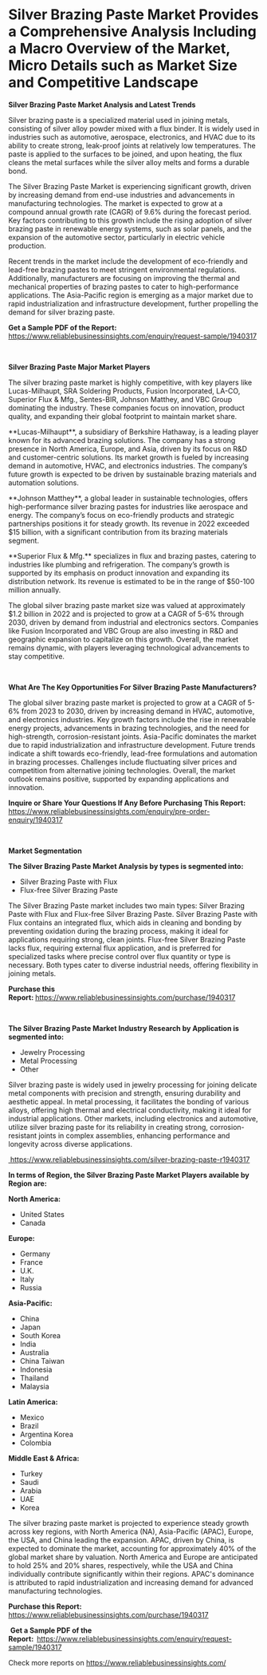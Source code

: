 <p><h1>Silver Brazing Paste Market Provides a Comprehensive Analysis Including a Macro Overview of the Market, Micro Details such as Market Size and Competitive Landscape</h1></p><p><strong>Silver Brazing Paste Market Analysis and Latest Trends</strong></p>
<p><p>Silver brazing paste is a specialized material used in joining metals, consisting of silver alloy powder mixed with a flux binder. It is widely used in industries such as automotive, aerospace, electronics, and HVAC due to its ability to create strong, leak-proof joints at relatively low temperatures. The paste is applied to the surfaces to be joined, and upon heating, the flux cleans the metal surfaces while the silver alloy melts and forms a durable bond.</p><p>The Silver Brazing Paste Market is experiencing significant growth, driven by increasing demand from end-use industries and advancements in manufacturing technologies. The market is expected to grow at a compound annual growth rate (CAGR) of 9.6% during the forecast period. Key factors contributing to this growth include the rising adoption of silver brazing paste in renewable energy systems, such as solar panels, and the expansion of the automotive sector, particularly in electric vehicle production.</p><p>Recent trends in the market include the development of eco-friendly and lead-free brazing pastes to meet stringent environmental regulations. Additionally, manufacturers are focusing on improving the thermal and mechanical properties of brazing pastes to cater to high-performance applications. The Asia-Pacific region is emerging as a major market due to rapid industrialization and infrastructure development, further propelling the demand for silver brazing paste.</p></p>
<p><strong>Get a Sample PDF of the Report:&nbsp;</strong> <a href="https://www.reliablebusinessinsights.com/enquiry/request-sample/1940317?utm_campaign=1674&utm_medium=2&utm_source=Github&utm_content=ia&utm_term=26012025&utm_id=silver-brazing-paste">https://www.reliablebusinessinsights.com/enquiry/request-sample/1940317</a></p>
<p>&nbsp;</p>
<p><strong>Silver Brazing Paste Major Market Players</strong></p>
<p><p>The silver brazing paste market is highly competitive, with key players like Lucas-Milhaupt, SRA Soldering Products, Fusion Incorporated, LA-CO, Superior Flux & Mfg., Sentes-BIR, Johnson Matthey, and VBC Group dominating the industry. These companies focus on innovation, product quality, and expanding their global footprint to maintain market share.</p><p>**Lucas-Milhaupt**, a subsidiary of Berkshire Hathaway, is a leading player known for its advanced brazing solutions. The company has a strong presence in North America, Europe, and Asia, driven by its focus on R&D and customer-centric solutions. Its market growth is fueled by increasing demand in automotive, HVAC, and electronics industries. The company’s future growth is expected to be driven by sustainable brazing materials and automation solutions.</p><p>**Johnson Matthey**, a global leader in sustainable technologies, offers high-performance silver brazing pastes for industries like aerospace and energy. The company’s focus on eco-friendly products and strategic partnerships positions it for steady growth. Its revenue in 2022 exceeded $15 billion, with a significant contribution from its brazing materials segment.</p><p>**Superior Flux & Mfg.** specializes in flux and brazing pastes, catering to industries like plumbing and refrigeration. The company’s growth is supported by its emphasis on product innovation and expanding its distribution network. Its revenue is estimated to be in the range of $50-100 million annually.</p><p>The global silver brazing paste market size was valued at approximately $1.2 billion in 2022 and is projected to grow at a CAGR of 5-6% through 2030, driven by demand from industrial and electronics sectors. Companies like Fusion Incorporated and VBC Group are also investing in R&D and geographic expansion to capitalize on this growth. Overall, the market remains dynamic, with players leveraging technological advancements to stay competitive.</p></p>
<p>&nbsp;</p>
<p><strong>What Are The Key Opportunities For Silver Brazing Paste Manufacturers?</strong></p>
<p><p>The global silver brazing paste market is projected to grow at a CAGR of 5-6% from 2023 to 2030, driven by increasing demand in HVAC, automotive, and electronics industries. Key growth factors include the rise in renewable energy projects, advancements in brazing technologies, and the need for high-strength, corrosion-resistant joints. Asia-Pacific dominates the market due to rapid industrialization and infrastructure development. Future trends indicate a shift towards eco-friendly, lead-free formulations and automation in brazing processes. Challenges include fluctuating silver prices and competition from alternative joining technologies. Overall, the market outlook remains positive, supported by expanding applications and innovation.</p></p>
<p><strong>Inquire or Share Your Questions If Any Before Purchasing This Report:</strong> <a href="https://www.reliablebusinessinsights.com/enquiry/pre-order-enquiry/1940317?utm_campaign=1674&utm_medium=2&utm_source=Github&utm_content=ia&utm_term=26012025&utm_id=silver-brazing-paste">https://www.reliablebusinessinsights.com/enquiry/pre-order-enquiry/1940317</a></p>
<p>&nbsp;</p>
<p><strong>Market Segmentation</strong></p>
<p><strong>The Silver Brazing Paste Market Analysis by types is segmented into:</strong></p>
<p><ul><li>Silver Brazing Paste with Flux</li><li>Flux-free Silver Brazing Paste</li></ul></p>
<p><p>The Silver Brazing Paste market includes two main types: Silver Brazing Paste with Flux and Flux-free Silver Brazing Paste. Silver Brazing Paste with Flux contains an integrated flux, which aids in cleaning and bonding by preventing oxidation during the brazing process, making it ideal for applications requiring strong, clean joints. Flux-free Silver Brazing Paste lacks flux, requiring external flux application, and is preferred for specialized tasks where precise control over flux quantity or type is necessary. Both types cater to diverse industrial needs, offering flexibility in joining metals.</p></p>
<p><strong>Purchase this Report:&nbsp;</strong><a href="https://www.reliablebusinessinsights.com/purchase/1940317?utm_campaign=1674&utm_medium=2&utm_source=Github&utm_content=ia&utm_term=26012025&utm_id=silver-brazing-paste">https://www.reliablebusinessinsights.com/purchase/1940317</a></p>
<p>&nbsp;</p>
<p><strong>The Silver Brazing Paste Market Industry Research by Application is segmented into:</strong></p>
<p><ul><li>Jewelry Processing</li><li>Metal Processing</li><li>Other</li></ul></p>
<p><p>Silver brazing paste is widely used in jewelry processing for joining delicate metal components with precision and strength, ensuring durability and aesthetic appeal. In metal processing, it facilitates the bonding of various alloys, offering high thermal and electrical conductivity, making it ideal for industrial applications. Other markets, including electronics and automotive, utilize silver brazing paste for its reliability in creating strong, corrosion-resistant joints in complex assemblies, enhancing performance and longevity across diverse applications.</p></p>
<p><a href="https://www.reliablebusinessinsights.com/silver-brazing-paste-r1940317?utm_campaign=1674&utm_medium=2&utm_source=Github&utm_content=ia&utm_term=26012025&utm_id=silver-brazing-paste">&nbsp;https://www.reliablebusinessinsights.com/silver-brazing-paste-r1940317</a></p>
<p><strong>In terms of Region, the Silver Brazing Paste Market Players available by Region are:</strong></p>
<p>
    <p> <strong> North America: </strong>
        <ul>
            <li>United States</li>
            <li>Canada</li>
        </ul>
        </p> 
    <p> <strong> Europe: </strong>
        <ul>
            <li>Germany</li>
            <li>France</li>
            <li>U.K.</li>
            <li>Italy</li>
            <li>Russia</li>
        </ul>
        </p> 
    <p> <strong> Asia-Pacific: </strong>
        <ul>
            <li>China</li>
            <li>Japan</li>
            <li>South Korea</li>
            <li>India</li>
            <li>Australia</li>
            <li>China Taiwan</li>
            <li>Indonesia</li>
            <li>Thailand</li>
            <li>Malaysia</li>
        </ul>
        </p> 
    <p> <strong> Latin America: </strong>
        <ul>
            <li>Mexico</li>
            <li>Brazil</li>
            <li>Argentina Korea</li>
            <li>Colombia</li>
        </ul>
        </p> 
    <p> <strong> Middle East & Africa: </strong>
        <ul>
            <li>Turkey</li>
            <li>Saudi</li>
            <li>Arabia</li>
            <li>UAE</li>
            <li>Korea</li>
        </ul>
    </p>
    </p>
<p><p>The silver brazing paste market is projected to experience steady growth across key regions, with North America (NA), Asia-Pacific (APAC), Europe, the USA, and China leading the expansion. APAC, driven by China, is expected to dominate the market, accounting for approximately 40% of the global market share by valuation. North America and Europe are anticipated to hold 25% and 20% shares, respectively, while the USA and China individually contribute significantly within their regions. APAC's dominance is attributed to rapid industrialization and increasing demand for advanced manufacturing technologies.</p></p>
<p><strong>Purchase this Report: </strong><a href="https://www.reliablebusinessinsights.com/purchase/1940317?utm_campaign=1674&utm_medium=2&utm_source=Github&utm_content=ia&utm_term=26012025&utm_id=silver-brazing-paste">https://www.reliablebusinessinsights.com/purchase/1940317</a></p>
<p>&nbsp;<strong>Get a Sample PDF of the Report:&nbsp;&nbsp;</strong><a href="https://www.reliablebusinessinsights.com/enquiry/request-sample/1940317?utm_campaign=1674&utm_medium=2&utm_source=Github&utm_content=ia&utm_term=26012025&utm_id=silver-brazing-paste">https://www.reliablebusinessinsights.com/enquiry/request-sample/1940317</a></p>
<p><strong></strong></p>
<p>Check more reports on <a href="https://www.reliablebusinessinsights.com/?utm_campaign=1674&utm_medium=2&utm_source=Github&utm_content=ia&utm_term=26012025&utm_id=silver-brazing-paste">https://www.reliablebusinessinsights.com/</a></p>